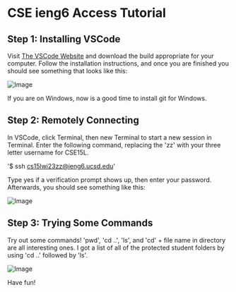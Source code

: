 # CSE ieng6 Access Tutorial

## Step 1: Installing VSCode

Visit [The VSCode Website](https://code.visualstudio.com/) and download the build appropriate for your computer. Follow the installation instructions, and once you are finished you should see something that looks like this:

![Image](https://kabirvats.github.io/cse15l-report-1/vscode.PNG)

If you are on Windows, now is a good time to install git for Windows. 

## Step 2: Remotely Connecting

In VSCode, click Terminal, then new Terminal to start a new session in Terminal. Enter the following command, replacing the 'zz' with your three letter username for CSE15L.

'$ ssh cs15lwi23zz@ieng6.ucsd.edu'

Type yes if a verification prompt shows up, then enter your password. Afterwards, you should see something like this:

![Image](https://kabirvats.github.io/cse15l-report-1/terminal.PNG)

## Step 3: Trying Some Commands

Try out some commands! 'pwd', 'cd ..', 'ls', and 'cd' + file name in directory are all interesting ones. I got a list of all of the protected student folders by using 'cd ..' followed by 'ls'.

![Image](https://kabirvats.github.io/cse15l-report-1/command.PNG)

Have fun!
